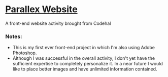 # [Parallex Website](https://andrecoutinhom.github.io/paralex_website/)

A front-end website activity brought from Codehal

### Notes: 
* This is my first ever front-end project in which I'm also using Adobe Photoshop.
* Although I was successful in the overall activity, I don't yet have the sufficient expertise to completely personalize it. In a near future I would like to place better images and have unlimited information contained.
